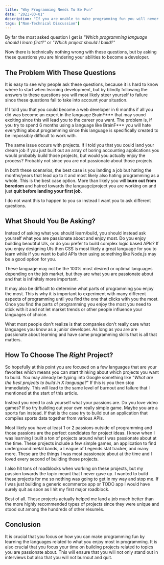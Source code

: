 ```yaml
---
title: "Why Programming Needs To Be Fun"
date: "2021-03-01"
description: "If you are unable to make programming fun you will never be able to become a programmer."
tags: ["Non-Technical Discussion"]
---
```


By far the most asked question I get is _"Which programming language should I learn first?"_ or _"Which project should I build?"_

Now there is technically nothing wrong with these questions, but by asking these questions you are hindering your abilities to become a developer.

## The Problem With These Questions

It is easy to see why people ask these questions, because it is hard to know where to start when learning development, but by blindly following the answers to these questions you will most likely steer yourself to failure since these questions fail to take into account your situation.

If I told you that you could become a web developer in 6 months if all you did was become an expert in the language BrainF\*\*\* that may sound exciting since this will lead you to the career you want. The problem is, if you try to spend 6 months using a language like BrainF\*\*\* you will hate everything about programming since this language is specifically created to be impossibly difficult to work with.

The same issue occurs with projects. If I told you that you could land your dream job if you just built out an array of boring accounting applications you would probably build those projects, but would you actually enjoy the process? Probably not since you are not passionate about those projects.

In both these scenarios, the best case is you landing a job but hating the months/years that lead up to it and most likely also hating programming as a whole. This is the best case option. More than likely you will **burn out from boredom** and hatred towards the language/project you are working on and just **quit before landing your first job**.

I do not want this to happen to you so instead I want you to ask different questions.

## What Should You Be Asking?

Instead of asking what you should learn/build, you should instead ask yourself what you are passionate about and enjoy most. Do you enjoy building beautiful UIs, or do you prefer to build complex logic based APIs? If you enjoy designing UIs then CSS is most likely a great language for you to learn while if you want to build APIs then using something like Node.js may be a good option for you.

These language may not be the 100% most desired or optimal languages depending on the job market, but they are what you are passionate about and that is infinitely more important.

It may also be difficult to determine what parts of programming you enjoy the most. This is why it is important to experiment with many different aspects of programming until you find the one that clicks with you the most. Once you find the parts of programming you enjoy the most you need to stick with it and not let market trends or other people influence your languages of choice.

What most people don't realize is that companies don't really care what languages you know as a junior developer. As long as you are are passionate about learning and have some programming skills that is all that matters.

## How To Choose The _Right_ Project?

So hopefully at this point you are focused on a few languages that are your favorites which means you can start thinking about which projects you want to build. You may already be typing into Google something like "_What are the best projects to build in X language?_" If this is you then stop immediately. This will lead to the same level of burnout and failure that I mentioned at the start of this article.

Instead you need to ask yourself what your passions are. Do you love video games? If so try building out your own really simple game. Maybe you are a sports fan instead. If that is the case try to build out an application that compiles sports data together from various APIs.

Most likely you have at least 1 or 2 passions outside of programming and those passions are the perfect candidates for project ideas. I know when I was learning I built a ton of projects around what I was passionate about at the time. These projects include a few simple games, an application to find underground metal bands, a League of Legends stat tracker, and many more. These are the things I was most passionate about at the time and I loved every second of building those projects.

I also hit tons of roadblocks when working on these projects, but my passion towards the topic meant that I never gave up. I wanted to build these projects for me so nothing was going to get in my way and stop me. If I was just building a generic ecommerce app or TODO app I would have surely quit as soon as I hit my first major roadblock.

Best of all. These projects actually helped me land a job much better than the more highly recommended types of projects since they were unique and stood out among the hundreds of other résumés.

## Conclusion

It is crucial that you focus on how you can make programming fun by learning the languages related to what you enjoy most in programming. It is also crucial that you focus your time on building projects related to topics you are passionate about. This will ensure that you will not only stand out in interviews but also that you will not burnout and quit.
